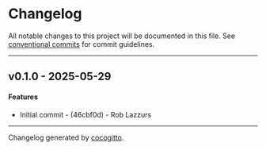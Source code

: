 # Changelog
All notable changes to this project will be documented in this file. See [conventional commits](https://www.conventionalcommits.org/) for commit guidelines.

- - -
## v0.1.0 - 2025-05-29
#### Features
- Initial commit - (46cbf0d) - Rob Lazzurs

- - -

Changelog generated by [cocogitto](https://github.com/cocogitto/cocogitto).